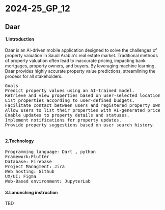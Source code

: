 # 2024-25_GP_12
<h2>Daar</h2>
<H4>1.Introduction</H4>
<p>Daar is an AI-driven mobile application designed to solve the challenges of property valuation in Saudi Arabia's real estate market. Traditional methods of property valuation often lead to inaccurate pricing, impacting bank mortgages, property owners, and buyers. By leveraging machine learning, Daar provides highly accurate property value predictions, streamlining the process for all stakeholders.</p>
<pre>
Goals
Predict property values using an AI-trained model.
Retrieve and view properties based on user-selected locations and features.
List properties according to user-defined budgets.
Facilitate contact between users and registered property owners.
Allow users to list their properties with AI-generated price estimations.
Enable updates to property details and statuses.
Implement notifications for property updates.
Provide property suggestions based on user search history.

</pre>
<H4>2.Technology</H4>
<pre>Programming language: Dart , python
Framework:Flutter
Database: Firebase
Project Managment: Jira
Web hosting: Github
UX/UI: Figma
Web-Based environment: JupyterLab</pre>
<H4>3.Lanunching instruction</H4>
<p>TBD</p>
 
